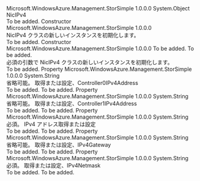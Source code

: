 <Type Name="NicIPv4" FullName="Microsoft.WindowsAzure.Management.StorSimple.Models.NicIPv4">
  <TypeSignature Language="C#" Value="public class NicIPv4" />
  <TypeSignature Language="ILAsm" Value=".class public auto ansi beforefieldinit NicIPv4 extends System.Object" />
  <TypeSignature Language="DocId" Value="T:Microsoft.WindowsAzure.Management.StorSimple.Models.NicIPv4" />
  <TypeSignature Language="VB.NET" Value="Public Class NicIPv4" />
  <TypeSignature Language="F#" Value="type NicIPv4 = class" />
  <AssemblyInfo>
    <AssemblyName>Microsoft.WindowsAzure.Management.StorSimple</AssemblyName>
    <AssemblyVersion>1.0.0.0</AssemblyVersion>
  </AssemblyInfo>
  <Base>
    <BaseTypeName>System.Object</BaseTypeName>
  </Base>
  <Interfaces />
  <Docs>
    <summary>
            NicIPv4
            </summary>
    <remarks>To be added.</remarks>
  </Docs>
  <Members>
    <Member MemberName=".ctor">
      <MemberSignature Language="C#" Value="public NicIPv4 ();" />
      <MemberSignature Language="ILAsm" Value=".method public hidebysig specialname rtspecialname instance void .ctor() cil managed" />
      <MemberSignature Language="DocId" Value="M:Microsoft.WindowsAzure.Management.StorSimple.Models.NicIPv4.#ctor" />
      <MemberSignature Language="VB.NET" Value="Public Sub New ()" />
      <MemberType>Constructor</MemberType>
      <AssemblyInfo>
        <AssemblyName>Microsoft.WindowsAzure.Management.StorSimple</AssemblyName>
        <AssemblyVersion>1.0.0.0</AssemblyVersion>
      </AssemblyInfo>
      <Parameters />
      <Docs>
        <summary>
            NicIPv4 クラスの新しいインスタンスを初期化します。
            </summary>
        <remarks>To be added.</remarks>
      </Docs>
    </Member>
    <Member MemberName=".ctor">
      <MemberSignature Language="C#" Value="public NicIPv4 (string iPv4Address, string iPv4Netmask);" />
      <MemberSignature Language="ILAsm" Value=".method public hidebysig specialname rtspecialname instance void .ctor(string iPv4Address, string iPv4Netmask) cil managed" />
      <MemberSignature Language="DocId" Value="M:Microsoft.WindowsAzure.Management.StorSimple.Models.NicIPv4.#ctor(System.String,System.String)" />
      <MemberSignature Language="VB.NET" Value="Public Sub New (iPv4Address As String, iPv4Netmask As String)" />
      <MemberSignature Language="F#" Value="new Microsoft.WindowsAzure.Management.StorSimple.Models.NicIPv4 : string * string -&gt; Microsoft.WindowsAzure.Management.StorSimple.Models.NicIPv4" Usage="new Microsoft.WindowsAzure.Management.StorSimple.Models.NicIPv4 (iPv4Address, iPv4Netmask)" />
      <MemberType>Constructor</MemberType>
      <AssemblyInfo>
        <AssemblyName>Microsoft.WindowsAzure.Management.StorSimple</AssemblyName>
        <AssemblyVersion>1.0.0.0</AssemblyVersion>
      </AssemblyInfo>
      <Parameters>
        <Parameter Name="iPv4Address" Type="System.String" />
        <Parameter Name="iPv4Netmask" Type="System.String" />
      </Parameters>
      <Docs>
        <param name="iPv4Address">To be added.</param>
        <param name="iPv4Netmask">To be added.</param>
        <summary>
            必須の引数で NicIPv4 クラスの新しいインスタンスを初期化します。
            </summary>
        <remarks>To be added.</remarks>
      </Docs>
    </Member>
    <Member MemberName="Controller0IPv4Address">
      <MemberSignature Language="C#" Value="public string Controller0IPv4Address { get; set; }" />
      <MemberSignature Language="ILAsm" Value=".property instance string Controller0IPv4Address" />
      <MemberSignature Language="DocId" Value="P:Microsoft.WindowsAzure.Management.StorSimple.Models.NicIPv4.Controller0IPv4Address" />
      <MemberSignature Language="VB.NET" Value="Public Property Controller0IPv4Address As String" />
      <MemberSignature Language="F#" Value="member this.Controller0IPv4Address : string with get, set" Usage="Microsoft.WindowsAzure.Management.StorSimple.Models.NicIPv4.Controller0IPv4Address" />
      <MemberType>Property</MemberType>
      <AssemblyInfo>
        <AssemblyName>Microsoft.WindowsAzure.Management.StorSimple</AssemblyName>
        <AssemblyVersion>1.0.0.0</AssemblyVersion>
      </AssemblyInfo>
      <ReturnValue>
        <ReturnType>System.String</ReturnType>
      </ReturnValue>
      <Docs>
        <summary>
            省略可能。 取得または設定、Controller0IPv4Address
            </summary>
        <value>To be added.</value>
        <remarks>To be added.</remarks>
      </Docs>
    </Member>
    <Member MemberName="Controller1IPv4Address">
      <MemberSignature Language="C#" Value="public string Controller1IPv4Address { get; set; }" />
      <MemberSignature Language="ILAsm" Value=".property instance string Controller1IPv4Address" />
      <MemberSignature Language="DocId" Value="P:Microsoft.WindowsAzure.Management.StorSimple.Models.NicIPv4.Controller1IPv4Address" />
      <MemberSignature Language="VB.NET" Value="Public Property Controller1IPv4Address As String" />
      <MemberSignature Language="F#" Value="member this.Controller1IPv4Address : string with get, set" Usage="Microsoft.WindowsAzure.Management.StorSimple.Models.NicIPv4.Controller1IPv4Address" />
      <MemberType>Property</MemberType>
      <AssemblyInfo>
        <AssemblyName>Microsoft.WindowsAzure.Management.StorSimple</AssemblyName>
        <AssemblyVersion>1.0.0.0</AssemblyVersion>
      </AssemblyInfo>
      <ReturnValue>
        <ReturnType>System.String</ReturnType>
      </ReturnValue>
      <Docs>
        <summary>
            省略可能。 取得または設定、Controller1IPv4Address
            </summary>
        <value>To be added.</value>
        <remarks>To be added.</remarks>
      </Docs>
    </Member>
    <Member MemberName="IPv4Address">
      <MemberSignature Language="C#" Value="public string IPv4Address { get; set; }" />
      <MemberSignature Language="ILAsm" Value=".property instance string IPv4Address" />
      <MemberSignature Language="DocId" Value="P:Microsoft.WindowsAzure.Management.StorSimple.Models.NicIPv4.IPv4Address" />
      <MemberSignature Language="VB.NET" Value="Public Property IPv4Address As String" />
      <MemberSignature Language="F#" Value="member this.IPv4Address : string with get, set" Usage="Microsoft.WindowsAzure.Management.StorSimple.Models.NicIPv4.IPv4Address" />
      <MemberType>Property</MemberType>
      <AssemblyInfo>
        <AssemblyName>Microsoft.WindowsAzure.Management.StorSimple</AssemblyName>
        <AssemblyVersion>1.0.0.0</AssemblyVersion>
      </AssemblyInfo>
      <ReturnValue>
        <ReturnType>System.String</ReturnType>
      </ReturnValue>
      <Docs>
        <summary>
            必須。 IPv4 アドレス取得または設定
            </summary>
        <value>To be added.</value>
        <remarks>To be added.</remarks>
      </Docs>
    </Member>
    <Member MemberName="IPv4Gateway">
      <MemberSignature Language="C#" Value="public string IPv4Gateway { get; set; }" />
      <MemberSignature Language="ILAsm" Value=".property instance string IPv4Gateway" />
      <MemberSignature Language="DocId" Value="P:Microsoft.WindowsAzure.Management.StorSimple.Models.NicIPv4.IPv4Gateway" />
      <MemberSignature Language="VB.NET" Value="Public Property IPv4Gateway As String" />
      <MemberSignature Language="F#" Value="member this.IPv4Gateway : string with get, set" Usage="Microsoft.WindowsAzure.Management.StorSimple.Models.NicIPv4.IPv4Gateway" />
      <MemberType>Property</MemberType>
      <AssemblyInfo>
        <AssemblyName>Microsoft.WindowsAzure.Management.StorSimple</AssemblyName>
        <AssemblyVersion>1.0.0.0</AssemblyVersion>
      </AssemblyInfo>
      <ReturnValue>
        <ReturnType>System.String</ReturnType>
      </ReturnValue>
      <Docs>
        <summary>
            省略可能。 取得または設定、IPv4Gateway
            </summary>
        <value>To be added.</value>
        <remarks>To be added.</remarks>
      </Docs>
    </Member>
    <Member MemberName="IPv4Netmask">
      <MemberSignature Language="C#" Value="public string IPv4Netmask { get; set; }" />
      <MemberSignature Language="ILAsm" Value=".property instance string IPv4Netmask" />
      <MemberSignature Language="DocId" Value="P:Microsoft.WindowsAzure.Management.StorSimple.Models.NicIPv4.IPv4Netmask" />
      <MemberSignature Language="VB.NET" Value="Public Property IPv4Netmask As String" />
      <MemberSignature Language="F#" Value="member this.IPv4Netmask : string with get, set" Usage="Microsoft.WindowsAzure.Management.StorSimple.Models.NicIPv4.IPv4Netmask" />
      <MemberType>Property</MemberType>
      <AssemblyInfo>
        <AssemblyName>Microsoft.WindowsAzure.Management.StorSimple</AssemblyName>
        <AssemblyVersion>1.0.0.0</AssemblyVersion>
      </AssemblyInfo>
      <ReturnValue>
        <ReturnType>System.String</ReturnType>
      </ReturnValue>
      <Docs>
        <summary>
            必須。 取得または設定、IPv4Netmask
            </summary>
        <value>To be added.</value>
        <remarks>To be added.</remarks>
      </Docs>
    </Member>
  </Members>
</Type>